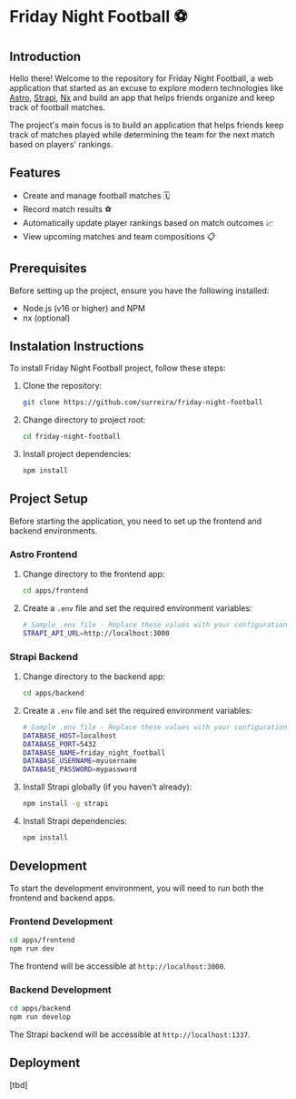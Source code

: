 # Friday Night Football ⚽

## Introduction

Hello there! Welcome to the repository for Friday Night Football, a web application that started as an excuse to explore modern technologies like [Astro](https://astro.build/), [Strapi](https://strapi.io/), [Nx](https://nx.dev/) and build an app that helps friends organize and keep track of football matches.

The project's main focus is to build an application that helps friends keep track of matches played while determining the team for the next match based on players' rankings.

## Features

- Create and manage football matches 🗓️
- Record match results ⚽
- Automatically update player rankings based on match outcomes 📈
- View upcoming matches and team compositions 📋

## Prerequisites

Before setting up the project, ensure you have the following installed:

- Node.js (v16 or higher) and NPM
- nx (optional)

## Instalation Instructions

To install Friday Night Football project, follow these steps:

1. Clone the repository:
   ```bash
   git clone https://github.com/surreira/friday-night-football
   ```
1. Change directory to project root:
   ```bash
   cd friday-night-football
   ```
1. Install project dependencies:
   ```bash
   npm install
   ```

## Project Setup

Before starting the application, you need to set up the frontend and backend environments.

### Astro Frontend

1. Change directory to the frontend app:
   ```bash
   cd apps/frontend
   ```
1. Create a `.env` file and set the required environment variables:
   ```bash
   # Sample .env file - Replace these values with your configuration
   STRAPI_API_URL=http://localhost:3000
   ```

### Strapi Backend

1. Change directory to the backend app:
   ```bash
   cd apps/backend
   ```
1. Create a `.env` file and set the required environment variables:
   ```bash
   # Sample .env file - Replace these values with your configuration
   DATABASE_HOST=localhost
   DATABASE_PORT=5432
   DATABASE_NAME=friday_night_football
   DATABASE_USERNAME=myusername
   DATABASE_PASSWORD=mypassword
   ```
1. Install Strapi globally (if you haven't already):
   ```bash
   npm install -g strapi
   ```
1. Install Strapi dependencies:
   ```bash
   npm install
   ```

## Development

To start the development environment, you will need to run both the frontend and backend apps.

### Frontend Development

```bash
cd apps/frontend
npm run dev
```

The frontend will be accessible at `http://localhost:3000`.

### Backend Development

```bash
cd apps/backend
npm run develop
```

The Strapi backend will be accessible at `http://localhost:1337`.

## Deployment

[tbd]
